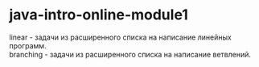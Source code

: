 # java-intro-online-module1
linear - задачи из расширенного списка на написание линейных программ.<br />
branching - задачи из расширенного списка на написание ветвлений.<br />

